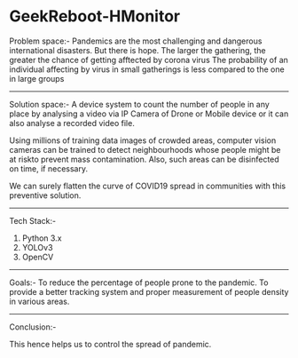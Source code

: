 # GeekReboot-HMonitor

Problem space:-
  Pandemics are the most challenging and dangerous international disasters. But there is hope.
  The larger the gathering, the greater the chance of getting afftected by corona virus
  The probability of an individual affecting by virus in small gatherings is less compared to the one in large groups
  
-----------------------------------------------------------------------------------------------------------------------------

Solution space:-
  A device system to count the number of people in any place by analysing a video via IP Camera of Drone or Mobile device or it can also analyse a recorded video file.

  Using millions of training data images of crowded areas, computer vision cameras can be trained to detect neighbourhoods whose people might be at riskto prevent mass contamination. Also, such areas can be disinfected on time, if necessary.

  We can surely flatten the curve of COVID19 spread in communities with this preventive solution.
  
-----------------------------------------------------------------------------------------------------------------------------

Tech Stack:-

1. Python 3.x
2. YOLOv3
3. OpenCV

----------------------------------------------------------------------------------------------------------------------------

Goals:-
  To reduce the percentage of people prone to the pandemic.
  To provide a better tracking system and proper measurement of people density in various areas.
  
----------------------------------------------------------------------------------------------------------------------------

Conclusion:-

This hence helps us to control the spread of pandemic.

  
  
